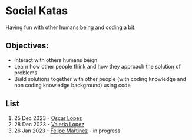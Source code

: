 # Social Katas

Having fun with other humans being and coding a bit.

## Objectives:

- Interact with others humans beign
- Learn how other people think and how they approach the solution of problems 
- Build solutions together with other people (with coding knowledge and non coding knowledge background) using code

## List
1. 25 Dec 2023 - [Oscar Lopez](./src/oscarLopez/readme.md)
2. 28 Dec 2023 - [Valeria Lopez](./src/valeriaLopez/readme.md)
3. 26 Jan 2023 - [Felipe Martinez](./src//felipeMartinez/readme.md) - in progress